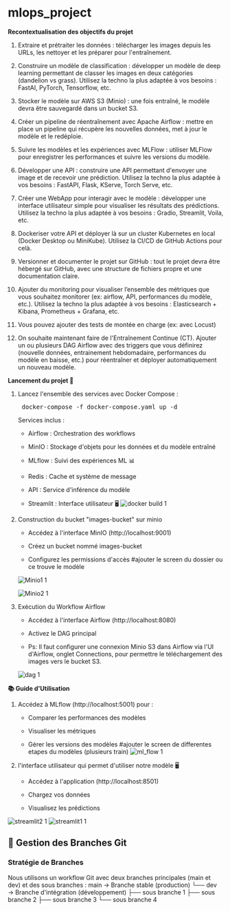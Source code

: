 # mlops_project

**Recontextualisation des objectifs du projet**

1. Extraire et prétraiter les données : télécharger les images depuis les URLs, les nettoyer et les préparer pour l'entraînement.

2. Construire un modèle de classification : développer un modèle de deep learning permettant de classer les images en deux catégories (dandelion vs grass). Utilisez la techno la plus adaptée à vos besoins : FastAI, PyTorch, Tensorflow, etc.

3. Stocker le modèle sur AWS S3 (Minio) : une fois entraîné, le modèle devra être sauvegardé dans un bucket S3.

4. Créer un pipeline de réentraînement avec Apache Airflow : mettre en place un
pipeline qui récupère les nouvelles données, met à jour le modèle et le redéploie.

5. Suivre les modèles et les expériences avec MLFlow : utiliser MLFlow pour enregistrer les performances et suivre les versions du modèle.

6. Développer une API : construire une API permettant d'envoyer une image et de
recevoir une prédiction. Utilisez la techno la plus adaptée à vos besoins : FastAPI, Flask, KServe, Torch Serve, etc.

7. Créer une WebApp pour interagir avec le modèle : développer une interface
utilisateur simple pour visualiser les résultats des prédictions. Utilisez la techno la plus adaptée à vos besoins : Gradio, Streamlit, Voila, etc.

8. Dockeriser votre API et déployer là sur un cluster Kubernetes en local (Docker Desktop ou MiniKube). Utilisez la CI/CD de GitHub Actions pour celà.

9. Versionner et documenter le projet sur GitHub : tout le projet devra être hébergé sur GitHub, avec une structure de fichiers propre et une documentation claire.

10. Ajouter du monitoring pour visualiser l’ensemble des métriques que vous souhaitez monitorer (ex: airflow, API, performances du modèle, etc.). Utilisez la techno la plus adaptée à vos besoins : Elasticsearch + Kibana, Prometheus + Grafana, etc.

11. Vous pouvez ajouter des tests de montée en charge (ex: avec Locust)

12. On souhaite maintenant faire de l'Entraînement Continue (CT). Ajouter un ou plusieurs DAG Airflow avec des triggers que vous définirez (nouvelle données, entrainement hebdomadaire, performances du modèle en baisse, etc.) pour réentraîner et déployer automatiquement un nouveau modèle.

**Lancement du projet 🔧**

1. Lancez l'ensemble des services avec Docker Compose :
   <pre> docker-compose -f docker-compose.yaml up -d   </pre>
   Services inclus :

   - Airflow : Orchestration des workflows

   - MinIO : Stockage d'objets pour les données et du modèle entraîné 

   - MLflow : Suivi des expériences ML 📊

   - Redis : Cache et système de message

   - API : Service d'inférence du modèle

   - Streamlit : Interface utilisateur 🖥️
   ![docker build 1](https://github.com/user-attachments/assets/3228efa9-5cd5-4811-85b2-fc4d12a19c49)

2. Construction du bucket "images-bucket" sur minio
   - Accédez à l'interface MinIO (http://localhost:9001)

   - Créez un bucket nommé images-bucket

   - Configurez les permissions d'accès
   #ajouter le screen du dossier ou ce trouve le modèle


   ![Minio1 1](https://github.com/user-attachments/assets/4948ad64-6a9a-41de-8113-78a06ff802f9)

   ![Minio2 1](https://github.com/user-attachments/assets/18f060fa-2265-49a5-857f-e841245fd36f)
   
3. Exécution du Workflow Airflow
   - Accédez à l'interface Airflow (http://localhost:8080)

   - Activez le DAG principal

   - Ps: Il faut configurer une connexion Minio S3 dans Airflow via l'UI d'Airflow, onglet Connections, pour permettre le téléchargement des images vers le bucket S3.

   ![dag 1](https://github.com/user-attachments/assets/87ff28a9-f7bb-42dd-a12e-d399128b33c2)

**📚 Guide d'Utilisation**
1. Accédez à MLflow (http://localhost:5001) pour :
   - Comparer les performances des modèles

   - Visualiser les métriques

   - Gérer les versions des modèles
     #ajouter le screen de differentes etapes du modèles (plusieurs train)
   ![ml_flow 1](https://github.com/user-attachments/assets/90164a7f-cd0c-4a76-8b5b-0cbd8a6fc197)

2. l'interface utilisateur qui permet d'utiliser notre modèle 🖥️
   - Accédez à l'application (http://localhost:8501)

   - Chargez vos données

   - Visualisez les prédictions
     
![streamlit2 1](https://github.com/user-attachments/assets/dfa1ecbb-3b5c-4da1-8e68-5ac67f6e3ee0)
![streamlit1 1](https://github.com/user-attachments/assets/09af827b-fd2b-4385-81f2-6fe416c046ef)

## 🌿 Gestion des Branches Git

### Stratégie de Branches
Nous utilisons un workflow Git avec deux branches principales (main et dev) et des sous branches :
main → Branche stable (production)
└── dev → Branche d'intégration (développement)
├── sous branche 1
├── sous branche 2
├── sous branche 3
└── sous branche 4





   
